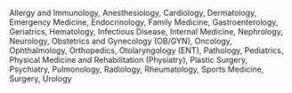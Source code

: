 Allergy and Immunology, Anesthesiology, Cardiology, Dermatology, Emergency Medicine, Endocrinology, Family Medicine, Gastroenterology, Geriatrics, Hematology, Infectious Disease, Internal Medicine, Nephrology, Neurology, Obstetrics and Gynecology (OB/GYN), Oncology, Ophthalmology, Orthopedics, Otolaryngology (ENT), Pathology, Pediatrics, Physical Medicine and Rehabilitation (Physiatry), Plastic Surgery, Psychiatry, Pulmonology, Radiology, Rheumatology, Sports Medicine, Surgery, Urology
 
